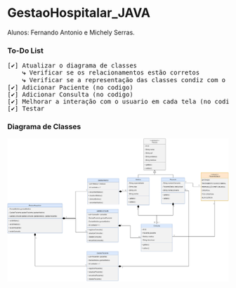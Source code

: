 # GestaoHospitalar_JAVA
Alunos: Fernando Antonio e Michely Serras. <br>
### To-Do List
<pre>
[✔] Atualizar o diagrama de classes
    <strong>⤷</strong> Verificar se os relacionamentos estão corretos
    <strong>⤷</strong> Verificar se a representação das classes condiz com o codigo
[✔] Adicionar Paciente (no codigo)
[✔] Adicionar Consulta (no codigo)
[✔] Melhorar a interação com o usuario em cada tela (no codigo)
[✔] Testar
</pre>
### Diagrama de Classes
![diagrama](https://github.com/nandoant/GestaoHospitalar_JAVA/blob/main-auxiliar/DiagramaDeClasse.png?raw=true)
